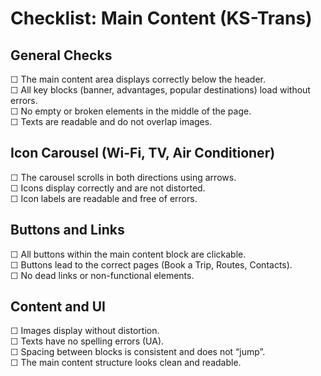 # Checklist: Main Content (KS-Trans)

## General Checks
☐ The main content area displays correctly below the header.  
☐ All key blocks (banner, advantages, popular destinations) load without errors.  
☐ No empty or broken elements in the middle of the page.  
☐ Texts are readable and do not overlap images.  

## Icon Carousel (Wi-Fi, TV, Air Conditioner)
☐ The carousel scrolls in both directions using arrows.  
☐ Icons display correctly and are not distorted.  
☐ Icon labels are readable and free of errors.  

## Buttons and Links
☐ All buttons within the main content block are clickable.  
☐ Buttons lead to the correct pages (Book a Trip, Routes, Contacts).  
☐ No dead links or non-functional elements.  

## Content and UI
☐ Images display without distortion.  
☐ Texts have no spelling errors (UA).  
☐ Spacing between blocks is consistent and does not “jump”.  
☐ The main content structure looks clean and readable.  
